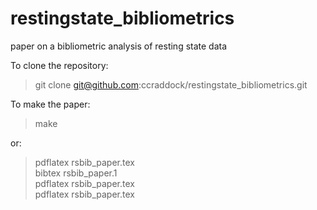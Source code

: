 restingstate_bibliometrics
==========================

paper on a bibliometric analysis of resting state data

To clone the repository:
> git clone git@github.com:ccraddock/restingstate_bibliometrics.git <local directory>

To make the paper:
> make

or:
> pdflatex rsbib_paper.tex  
> bibtex rsbib_paper.1  
> pdflatex rsbib_paper.tex  
> pdflatex rsbib_paper.tex  



